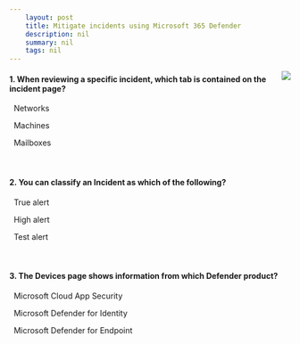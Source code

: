 ```yaml
---
    layout: post
    title: Mitigate incidents using Microsoft 365 Defender 
    description: nil
    summary: nil
    tags: nil
---
```



 <a target="_blank" href="https://docs.microsoft.com/en-us/learn/modules/mitigate-incidents-microsoft-365-defender/7-knowledge-check/"><i class="fas fa-external-link-alt"></i> </a>
 <img align="right" src="https://docs.microsoft.com/en-us/learn/achievements/mitigate-incidents-in-microsoft-365-defender.svg">
####  1. When reviewing a specific incident, which tab is contained on the incident page?


<i class='far fa-square'></i> &nbsp;&nbsp;Networks

<i class='far fa-square'></i> &nbsp;&nbsp;Machines

<i class='fas fa-check-square' style='color: Dodgerblue;'></i> &nbsp;&nbsp;Mailboxes
<br />
<br />
<br />

####  2. You can classify an Incident as which of the following?


<i class='fas fa-check-square' style='color: Dodgerblue;'></i> &nbsp;&nbsp;True alert

<i class='far fa-square'></i> &nbsp;&nbsp;High alert

<i class='far fa-square'></i> &nbsp;&nbsp;Test alert
<br />
<br />
<br />

####  3. The Devices page shows information from which Defender product?


<i class='far fa-square'></i> &nbsp;&nbsp;Microsoft Cloud App Security

<i class='far fa-square'></i> &nbsp;&nbsp;Microsoft Defender for Identity

<i class='fas fa-check-square' style='color: Dodgerblue;'></i> &nbsp;&nbsp;Microsoft Defender for Endpoint
<br />
<br />
<br />
